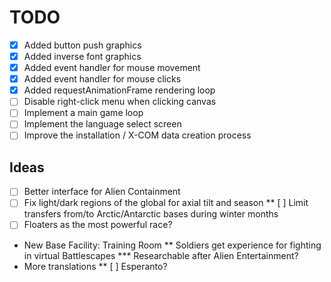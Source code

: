 # TODO
* [X] Added button push graphics
* [X] Added inverse font graphics
* [X] Added event handler for mouse movement
* [X] Added event handler for mouse clicks
* [X] Added requestAnimationFrame rendering loop
* [ ] Disable right-click menu when clicking canvas
* [ ] Implement a main game loop
* [ ] Implement the language select screen
* [ ] Improve the installation / X-COM data creation process

## Ideas
* [ ] Better interface for Alien Containment
* [ ] Fix light/dark regions of the global for axial tilt and season
** [ ] Limit transfers from/to Arctic/Antarctic bases during winter months
* [ ] Floaters as the most powerful race?
* New Base Facility: Training Room
** Soldiers get experience for fighting in virtual Battlescapes
*** Researchable after Alien Entertainment?
* More translations
** [ ] Esperanto?
